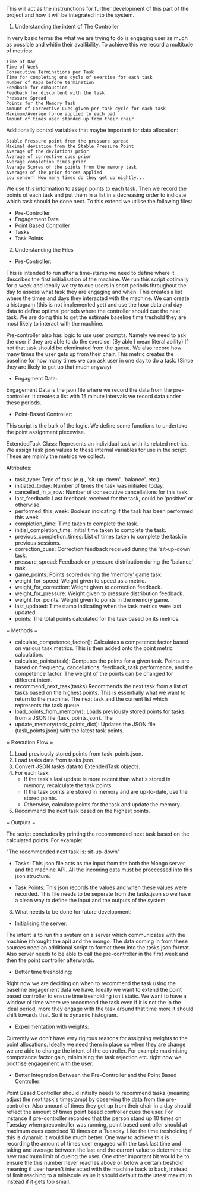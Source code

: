 This will act as the instrunctions for further development of this part of the project and how it will be integrated into the system.

1. Understanding the intent of The Controller

In very basic terms the what we are trying to do is engaging user as much as possible and whitin their availibility. To achieve this we record a multitude of metrics:

    Time of Day 
    Time of Week
    Consecutive Terminations per Task  
    Time for completing one cycle of exercise for each task 
    Number of Reps before termination 
    Feedback for exhaustion 
    Feedback for discontent with the task
    Pressure Spread 
    Points for the Memory Task 
    Amount of Corrective Cues given per task cycle for each task 
    Maximum/Average force applied to each pad 
    Amount of times user standed up from their chair
    
Additionally control variables that maybe important for data allocation: 

    Stable Pressure point from the pressure spread 
    Maximal deviation from the Stable Pressure Point 
    Average of the deviations prior 
    Average of corrective cues prior 
    Average completion times prior 
    Average Scores of the points from the memory task 
    Averages of the prior forces applied 
    Lou sensor! How many times do they get up nightly... 

We use this information to assign points to each task. Then we record the points of each task and put them in a list in a decreasing order to indicate which task should be done next. To this extend we utilise the following files:

- Pre-Controller
- Engagement Data
- Point Based Controller
- Tasks
- Task Points

2. Understanding the Files

- Pre-Controller:

This is intended to run after a time-stamp we need to define where it describes the first initialisation of the machine. We run this script optimally for a week and ideally we try to cue users in short periods throughout the day to assess what task they are engaging and when. This creates a list where the times and days they interacted with the machine. We can create a histogram (this is not implemented yet) and use the hour data and day data to define optimal periods where the controller should cue the next task. We are doing this to get the estimate baseline time treshold they are most likely to interact with the machine.

Pre-controller also has logic to use user prompts. Namely we need to ask the user if they are able to do the exercise. (By able I mean literal ability) If not that task should be eleminated from the queue. We also record how many times the user gets up from their chair. This metric creates the baseline for how many times we can ask user in one day to do a task. (Since they are likely to get up that much anyway)

- Engagment Data:

Engagement Data is the json file where we record the data from the pre-controller. It creates a list with 15 minute intervals we record data under these periods.

- Point-Based Controller:

This script is the bulk of the logic. We define some functions to undertake the point assignment piecewise.


ExtendedTask Class: Represents an individual task with its related metrics. We assign task json values to these internal variables for use in the script. These are mainly the metrics we collect.

  Attributes:

 - task_type: Type of task (e.g., 'sit-up-down', 'balance', etc.).
 - initiated_today: Number of times the task was initiated today.
 - cancelled_in_a_row: Number of consecutive cancellations for this task.
 - last_feedback: Last feedback received for the task, could be 'positive' or otherwise.
 - performed_this_week: Boolean indicating if the task has been performed this week.
 - completion_time: Time taken to complete the task.
 - initial_completion_time: Initial time taken to complete the task.
 - previous_completion_times: List of times taken to complete the task in previous sessions.
 - correction_cues: Correction feedback received during the 'sit-up-down' task.
 - pressure_spread: Feedback on pressure distribution during the 'balance' task.
 - game_points: Points scored during the 'memory' game task.
 - weight_for_speed: Weight given to speed as a metric.
 - weight_for_correction: Weight given to correction feedback.
 - weight_for_pressure: Weight given to pressure distribution feedback.
 - weight_for_points: Weight given to points in the memory game.
 - last_updated: Timestamp indicating when the task metrics were last updated.
 - points: The total points calculated for the task based on its metrics.

= Methods =

- calculate_competence_factor(): Calculates a competence factor based on various task metrics. This is then added onto the point metric calculation.
- calculate_points(task): Computes the points for a given task. Points are based on frequency, cancellations, feedback, task performance, and the competence factor. The weight of the points can be changed for different intent.
- recommend_next_task(tasks) Recommends the next task from a list of tasks based on the highest points. This is essentially what we want to return to the machine. The next task and the current list which represents the task queue.
- load_points_from_memory(): Loads previously stored points for tasks from a JSON file (task_points.json). The 
- update_memory(task_points_dict): Updates the JSON file (task_points.json) with the latest task points.

= Execution Flow =

  1. Load previously stored points from task_points.json.
  2. Load tasks data from tasks.json.
  3. Convert JSON tasks data to ExtendedTask objects.
  4. For each task:
     - If the task's last update is more recent than what's stored in memory, recalculate the task points.
     - If the task points are stored in memory and are up-to-date, use the stored points.
     - Otherwise, calculate points for the task and update the memory.
  5. Recommend the next task based on the highest points.

= Outputs =

The script concludes by printing the recommended next task based on the calculated points. For example:

"The recommended next task is: sit-up-down"


- Tasks: This json file acts as the input from the both the Mongo server and the machine API. All the incoming data must be proccessed into this json structure.

- Task Points: This json records the values and when these values were recorded. This file needs to be seperate from the tasks.json so we have a clean way to define the input and the outputs of the system.



3. What needs to be done for future development:

- Initialising the server:

The intent is to run this system on a server which communicates with the machine (throught the api) and the mongo. The data coming in from these sources need an additional script to format them into the tasks.json format. Also server needs to be able to call the pre-controller in the first week and then the point controller afterwards.

- Better time tresholding:

Right now we are deciding on when to recommend the task using the baseline engagement data we have. Ideally we want to extend the point based controller to ensure time tresholding isn't static. We want to have a window of time where we reccomend the task even if it is not the in the ideal period, more they engage with the task around that time more it should shift towards that. So it is dynamic histogram.

- Experimentation with weights:

Currently we don't have very rigirous reasons for assigning weights to the point allocations. Ideally we need them in place so when they are change we are able to change the intent of the controller. For example maximising compotance factor gain, minimising the task rejection etc. right now we priotrise engagement with the user.

- Better Integration Between the Pre-Controller and the Point Based Controller:

Point Based Controller should initially needs to recommend tasks (meaning adjust the next task's timestamp) by observing the data from the pre-controller. Also amount of times they get up from their chair in a day should reflect the amount of times point based controller cues the user. For instance if pre-controller recorded that the person stand up 10 times on Tuesday when precontroller was running, point based controller should at maximum cues exercised 10 times on a Tuesday. Like the time tresholding if this is dynamic it would be much better. One way to achieve this is recording the amount of times user engaged with the task last time and taking and average between the last and the current value to determine the new maximum limit of cueing the user. One other important bit would be to ensure the this number never reaches above or below a certain treshold meaning if user haven't interacted with the machine back to back, instead of limit reaching to a miniscule value it should default to the latest maximum instead if it gets too small.



